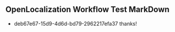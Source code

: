 ## OpenLocalization Workflow Test MarkDown
* deb67e67-15d9-4d6d-bd79-2962217efa37 thanks!

<!--HONumber=Jul16_HO3-->


